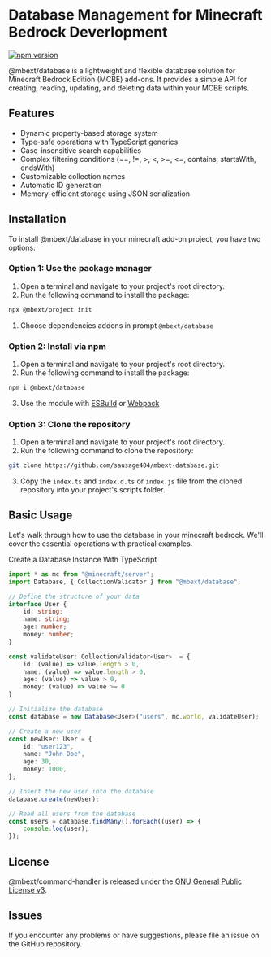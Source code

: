 # Database Management for Minecraft Bedrock Deverlopment

[![npm version](https://badge.fury.io/js/%40mbext%2Fdatabase.svg)](https://www.npmjs.com/package/@mbext/database)

@mbext/database is a lightweight and flexible database solution for Minecraft Bedrock Edition (MCBE) add-ons. It provides a simple API for creating, reading, updating, and deleting data within your MCBE scripts.

## Features

- Dynamic property-based storage system
- Type-safe operations with TypeScript generics
- Case-insensitive search capabilities
- Complex filtering conditions (==, !=, >, <, >=, <=, contains, startsWith, endsWith)
- Customizable collection names
- Automatic ID generation
- Memory-efficient storage using JSON serialization

## Installation

To install @mbext/database in your minecraft add-on project, you have two options:

### Option 1: Use the package manager

1. Open a terminal and navigate to your project's root directory.
2. Run the following command to install the package:

```bash
npx @mbext/project init
```

1. Choose dependencies addons in prompt `@mbext/database`

### Option 2: Install via npm

1. Open a terminal and navigate to your project's root directory.
2. Run the following command to install the package:

```bash
npm i @mbext/database
```

3. Use the module with [ESBuild](https://jaylydev.github.io/posts/bundle-minecraft-scripts-esbuild/) or [Webpack](https://jaylydev.github.io/posts/scripts-bundle-minecraft/)

### Option 3: Clone the repository

1. Open a terminal and navigate to your project's root directory.
2. Run the following command to clone the repository:

```bash
git clone https://github.com/sausage404/mbext-database.git
```

3. Copy the `index.ts` and `index.d.ts` or `index.js` file from the cloned repository into your project's scripts folder.

## Basic Usage

Let's walk through how to use the database in your minecraft bedrock. We'll cover the essential operations with practical examples.

Create a Database Instance With TypeScript

```typescript
import * as mc from "@minecraft/server";
import Database, { CollectionValidator } from "@mbext/database";

// Define the structure of your data
interface User {
    id: string;
    name: string;
    age: number;
    money: number;
}

const validateUser: CollectionValidator<User>  = {
    id: (value) => value.length > 0,
    name: (value) => value.length > 0,
    age: (value) => value > 0,
    money: (value) => value >= 0
}

// Initialize the database
const database = new Database<User>("users", mc.world, validateUser);

// Create a new user
const newUser: User = {
    id: "user123",
    name: "John Doe",
    age: 30,
    money: 1000,
};

// Insert the new user into the database
database.create(newUser);

// Read all users from the database
const users = database.findMany().forEach((user) => {
    console.log(user);
});
```

## License

@mbext/command-handler is released under the [GNU General Public License v3](https://github.com/sausage404/mbext-command-handler/blob/main/LICENSE).

## Issues

If you encounter any problems or have suggestions, please file an issue on the GitHub repository.